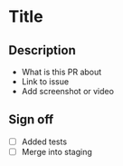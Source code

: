 # Title

## Description

- What is this PR about
- Link to issue
- Add screenshot or video

## Sign off

- [ ] Added tests
- [ ] Merge into staging
